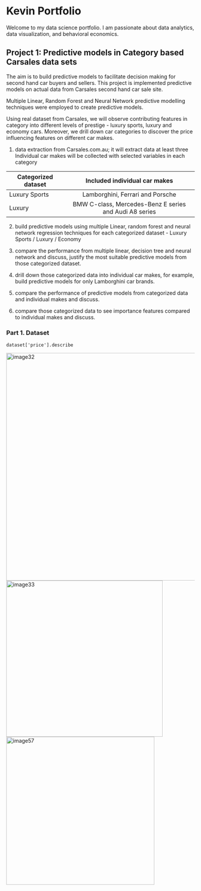 # Kevin Portfolio                 
Welcome to my data science portfolio. I am passionate about data analytics, data visualization, and behavioral economics.

## Project 1: Predictive models in Category based Carsales data sets
The aim is to build predictive models to facilitate decision making for second hand car buyers and sellers. This project is implemented predictive models on actual data from Carsales second hand car sale site. 

Multiple Linear, Random Forest and Neural Network predictive modelling techniques were employed to create predictive models. 

Using real dataset from Carsales, we will observe contributing features in category into different levels of prestige - luxury sports, luxury and economy cars. Moreover, we drill down car categories to discover the price influencing features on different car makes. 

1. data extraction from Carsales.com.au; it will extract data at least three Individual car makes will be collected with selected variables in each category

| Categorized dataset       | Included individual car makes                          |
| ------------------------- |:-----------------------------------------------------: |
| Luxury Sports             | Lamborghini, Ferrari and Porsche                       |
| Luxury                    | BMW C-class, Mercedes-Benz E series and Audi A8 series |

2. build predictive models using multiple Linear, random forest and neural network regression techniques for each categorized dataset - Luxury Sports / Luxury / Economy

3. compare the performance from multiple linear, decision tree and neural network and discuss, justify the most suitable predictive models from those categorized dataset.

4. drill down those categorized data into individual car makes, for example, build predictive models for only Lamborghini car brands.

5. compare the performance of predictive models from categorized data and individual makes and discuss.

6. compare those categorized data to see importance features compared to  individual makes and  discuss.

### Part 1. Dataset
```
dataset['price'].describe
```
<img width="609" alt="image32" src="https://user-images.githubusercontent.com/32251175/160059949-3aa8d530-c2e9-4687-b273-7abab63c930b.png">
<img width="418" alt="image33" src="https://user-images.githubusercontent.com/32251175/160059965-77b5c48f-323c-4b13-8094-c9a9ff8d848a.png">
<img width="396" alt="image57" src="https://user-images.githubusercontent.com/32251175/160060007-69a70460-2f17-41c0-adf8-8b2dd2d28eb0.png">

